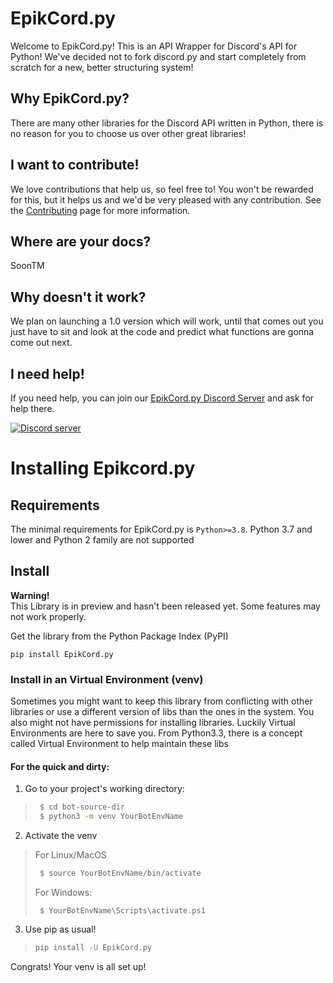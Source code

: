 # EpikCord.py
Welcome to EpikCord.py!
This is an API Wrapper for Discord's API for Python!
We've decided not to fork discord.py and start completely from scratch for a new, better structuring system!

## Why EpikCord.py?
There are many other libraries for the Discord API written in Python, there is no reason for you to choose us over other great libraries!

## I want to contribute!
We love contributions that help us, so feel free to! You won't be rewarded for this, but it helps us and we'd be very pleased with any contribution.
See the [Contributing](./CONTRIBUTING.md) page for more information.

## Where are your docs?
SoonTM

## Why doesn't it work?
We plan on launching a 1.0 version which will work, until that comes out you just have to sit and look at the code and predict what functions are gonna come out next.

## I need help!
If you need help, you can join our [EpikCord.py Discord Server](https://discord.gg/4R473R73kQ) and ask for help there.

<a href="https://discord.gg/4R473R73kQ" target="_blank" rel="noopener noreferrer">
    <img src="https://img.shields.io/discord/937364424208039957?color=9cf&logo=discord&label=discord" alt="Discord server">
</a>

# Installing Epikcord.py

## Requirements

The minimal requirements for EpikCord.py is `Python>=3.8`. Python 3.7 and lower and Python 2 family are not supported

## Install
**Warning!**<Br>
This Library is in preview and hasn't been released yet. Some features may not work properly.

Get the library from the Python Package Index (PyPI)
<br>
```
pip install EpikCord.py
```

### Install in an Virtual Environment (venv)

Sometimes you might want to keep this library from conflicting with other libraries or use a different version of libs than the ones in the system. You also might not have permissions for installing libraries. Luckily Virtual Environments are here to save you. From Python3.3, there is a concept called Virtual Environment to help maintain these libs


#### For the quick and dirty:

1. Go to your project's working directory:

> ``` sh
>  $ cd bot-source-dir
>  $ python3 -m venv YourBotEnvName
> ```

2. Activate the venv
> For Linux/MacOS
> ```sh
>  $ source YourBotEnvName/bin/activate
> ```
> For Windows:
> ```
>  $ YourBotEnvName\Scripts\activate.ps1
> ```

3. Use pip as usual!
> ``` sh
> pip install -U EpikCord.py
> ```

Congrats! Your venv is all set up!
